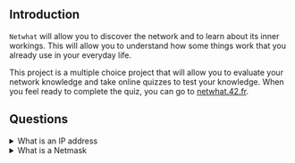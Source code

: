 ## Introduction
`Netwhat` will allow you to discover the network and to learn about its inner workings. This will allow you to understand how some things work that you already use in your everyday life.

This project is a multiple choice project that will allow you to evaluate your network knowledge and take online quizzes to test your knowledge. When you feel ready to complete the quiz, you can go to [netwhat.42.fr](netwhat.42.fr).

## Questions

<details>
<summary>What is an IP address</summary>
[IP Addresses. Explained](https://www.youtube.com/watch?v=7_-qWlvQQtY)
IP Addresses are similar to your home address but for your computer. IP addresses are unique series of numbers that identify who you are. An example of an IP address is: 192.168.1.1. You are constantly sending messages to the youtube.server.ip.address and are receiving return messages from the server onto your computer. Each computer have a unique IP address, similar to how a house has a unique home address.

These IP addresses are sent as a series of 1's and 0's.

As a result, an IP address has 32-bits.

</details>

<details>
<summary>What is a Netmask</summary>
</details>

